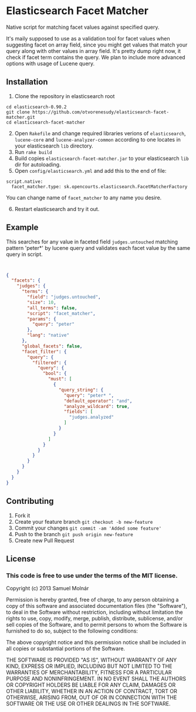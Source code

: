 Elasticsearch Facet Matcher
===========================

Native script for matching facet values against specified query.

It's maily supposed to use as a validation tool for facet values when suggesting facet on array field, since you might get values that match your query along with other values in array field.
It's pretty dump right now, it check if facet term contains the query. We plan to include more advanced options with usage of Lucene query.

## Installation

1. Clone the repository in elasticsearch root

```
cd elasticsearch-0.90.2
git clone https://github.com/otvorenesudy/elasticsearch-facet-matcher.git
cd elasticsearch-facet-matcher
```

2. Open `Rakefile` and change required libraries verions of `elasticsearch`, `lucene-core` and `lucene-analyzer-common` according to one locates in your elasticsearch `lib` directory.
3. Run `rake build`
4. Build copies `elasticsearch-facet-matcher.jar` to your elasticsearch `lib` dir for autoloading.
5. Open `config/elasticsearch.yml` and add this to the end of file:

```
script.native:
  facet_matcher.type: sk.opencourts.elasticsearch.FacetMatcherFactory

```

You can change name of `facet_matcher` to any name you desire.

6. Restart elasticsearch and try it out.


## Example

This searches for any value in faceted field `judges.untouched` matching pattern 'peter*' by lucene query and validates each facet value by the same query in script.

```json


{
  "facets": {
    "judges": {
      "terms": {
        "field": "judges.untouched",
        "size": 10,
        "all_terms": false,
        "script": "facet_matcher",
        "params": {
          "query": "peter"
        },
        "lang": "native"
      },
      "global_facets": false,
      "facet_filter": {
        "query": {
          "filtered": {
            "query": {
              "bool": {
                "must": [
                  {
                    "query_string": {
                      "query": "peter* ",
                      "default_operator": "and",
                      "analyze_wildcard": true,
                      "fields": [
                        "judges.analyzed"
                      ]
                    }
                  }
                ]
              }
            }
          }
        }
      }
    }
  }
}

```

## Contributing

1. Fork it
2. Create your feature branch `git checkout -b new-feature`
3. Commit your changes `git commit -am 'Added some feature'`
4. Push to the branch `git push origin new-feature`
5. Create new Pull Request

## License

### This code is free to use under the terms of the MIT license.

Copyright (c) 2013 Samuel Molnár

Permission is hereby granted, free of charge, to any person obtaining a copy of this software and associated documentation files (the "Software"), to deal in the Software without restriction, including without limitation the rights to use, copy, modify, merge, publish, distribute, sublicense, and/or sell copies of the Software, and to permit persons to whom the Software is furnished to do so, subject to the following conditions:

The above copyright notice and this permission notice shall be included in all copies or substantial portions of the Software.

THE SOFTWARE IS PROVIDED "AS IS", WITHOUT WARRANTY OF ANY KIND, EXPRESS OR IMPLIED, INCLUDING BUT NOT LIMITED TO THE WARRANTIES OF MERCHANTABILITY, FITNESS FOR A PARTICULAR PURPOSE AND NONINFRINGEMENT. IN NO EVENT SHALL THE AUTHORS OR COPYRIGHT HOLDERS BE LIABLE FOR ANY CLAIM, DAMAGES OR OTHER LIABILITY, WHETHER IN AN ACTION OF CONTRACT, TORT OR OTHERWISE, ARISING FROM, OUT OF OR IN CONNECTION WITH THE SOFTWARE OR THE USE OR OTHER DEALINGS IN THE SOFTWARE.

